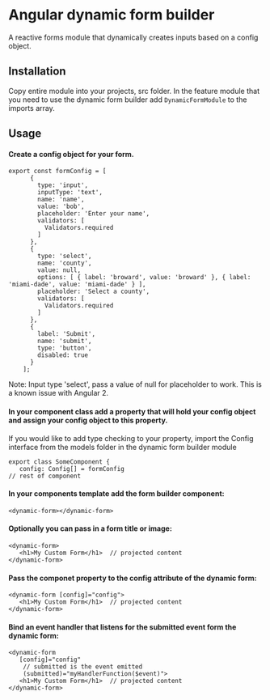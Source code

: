 # Angular dynamic form builder
A reactive forms module that dynamically creates inputs based on a config object.

## Installation
Copy entire module into your projects, src folder. In the feature module that 
you need to use the dynamic form builder add ```DynamicFormModule```
to the imports array.

## Usage

#### Create a config object for your form.
```
export const formConfig = [
      {
        type: 'input',
        inputType: 'text',
        name: 'name',
        value: 'bob',
        placeholder: 'Enter your name',
        validators: [
          Validators.required
        ]
      },
      {
        type: 'select',
        name: 'county',
        value: null,
        options: [ { label: 'broward', value: 'broward' }, { label: 'miami-dade', value: 'miami-dade' } ],
        placeholder: 'Select a county',
        validators: [
          Validators.required
        ]
      },
      {
        label: 'Submit',
        name: 'submit',
        type: 'button',
        disabled: true
      }
    ];
```
Note: Input type 'select', pass a value of null for placeholder to work.  This is a known issue with Angular 2.

#### In your component class add a property that will hold your config object and assign your config object to this property.
If you would like to add type checking to your property, import the Config interface from the models folder in the dynamic form builder module
```
export class SomeComponent {
   config: Config[] = formConfig
// rest of component
```

#### In your components template add the form builder component:
```<dynamic-form></dynamic-form>```

#### Optionally you can pass in a form title or image:
```
<dynamic-form>
   <h1>My Custom Form</h1>  // projected content
</dynamic-form>
```

#### Pass the componet property to the config attribute of the dynamic form:
```
<dynamic-form [config]="config">
   <h1>My Custom Form</h1>  // projected content
</dynamic-form>
```

#### Bind an event handler that listens for the submitted event form the dynamic form:
```
<dynamic-form 
   [config]="config"
    // submitted is the event emitted
    (submitted)="myHandlerFunction($event)"> 
   <h1>My Custom Form</h1>  // projected content
</dynamic-form>
```


